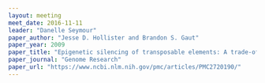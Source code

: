 ```yaml
---
layout: meeting
meet_date: 2016-11-11
leader: "Danelle Seymour"
paper_author: "Jesse D. Hollister and Brandon S. Gaut"
paper_year: 2009
paper_title: "Epigenetic silencing of transposable elements: A trade-off between reduced transposition and deleterious effects on neighboring gene expression"
paper_journal: "Genome Research"
paper_url: "https://www.ncbi.nlm.nih.gov/pmc/articles/PMC2720190/"
---
```

